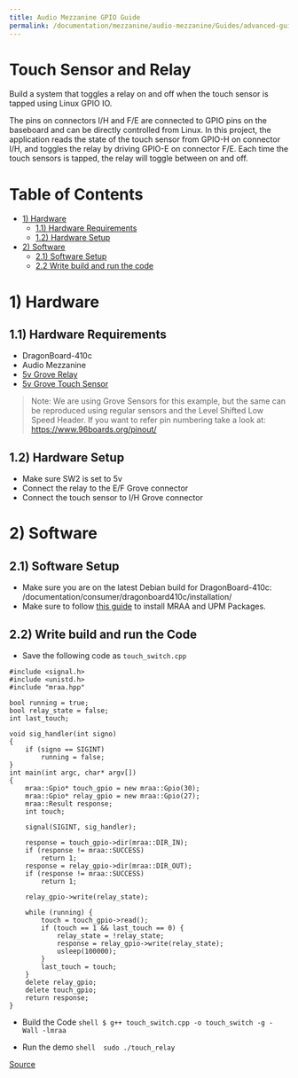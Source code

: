 ```yaml
---
title: Audio Mezzanine GPIO Guide
permalink: /documentation/mezzanine/audio-mezzanine/Guides/advanced-guides/gpio-guide/
---
```


# Touch Sensor and Relay
Build a system that toggles a relay on and off when the touch sensor is tapped using Linux GPIO IO.

The pins on connectors I/H and F/E are connected to GPIO pins on the baseboard and can be directly controlled from Linux. In this project, the application reads the state of the touch sensor from GPIO-H on connector I/H, and toggles the relay by driving GPIO-E on connector F/E. Each time the touch sensors is tapped, the relay will toggle between on and off.

# Table of Contents
- [1) Hardware](#1-hardware)
  - [1.1) Hardware Requirements](#11-hardware-requirements)
  - [1.2) Hardware Setup](#12-hardware-setup)
- [2) Software](#2-software)
  - [2.1) Software Setup](#21-software-setup)
  - [2.2 Write build and run the code](#22-write-build-and-run-the-code)

# 1) Hardware

## 1.1) Hardware Requirements
- DragonBoard-410c
- Audio Mezzanine
- [5v Grove Relay](http://wiki.seeed.cc/Grove-Relay/)
- [5v Grove Touch Sensor](http://wiki.seeed.cc/Grove-Touch_Sensor/)

> Note: We are using Grove Sensors for this example, but the same can be reproduced using regular sensors and the Level Shifted Low Speed Header. If you want to refer pin numbering take a look at: https://www.96boards.org/pinout/

## 1.2) Hardware Setup
- Make sure SW2 is set to 5v
- Connect the relay to the E/F Grove connector
- Connect the touch sensor to I/H Grove connector

# 2) Software

## 2.1) Software Setup
- Make sure you are on the latest Debian build for DragonBoard-410c: /documentation/consumer/dragonboard410c/installation/
- Make sure to follow [this guide](https://www.96boards.org/blog/install-96boardgpio-libsoc-libmraa-new-image/) to install MRAA and UPM Packages.

## 2.2) Write build and run the Code
- Save the following code as ```touch_switch.cpp```

```shell
#include <signal.h>
#include <unistd.h>
#include "mraa.hpp"

bool running = true;
bool relay_state = false;
int last_touch;

void sig_handler(int signo)
{
    if (signo == SIGINT)
        running = false;
}
int main(int argc, char* argv[])
{
    mraa::Gpio* touch_gpio = new mraa::Gpio(30);
    mraa::Gpio* relay_gpio = new mraa::Gpio(27);
    mraa::Result response;
    int touch;

    signal(SIGINT, sig_handler);

    response = touch_gpio->dir(mraa::DIR_IN);
    if (response != mraa::SUCCESS)
        return 1;
    response = relay_gpio->dir(mraa::DIR_OUT);
    if (response != mraa::SUCCESS)
        return 1;

    relay_gpio->write(relay_state);

    while (running) {
        touch = touch_gpio->read();
        if (touch == 1 && last_touch == 0) {
            relay_state = !relay_state;
            response = relay_gpio->write(relay_state);
            usleep(100000);
        }
        last_touch = touch;
    }
    delete relay_gpio;
    delete touch_gpio;
    return response;
}
```
- Build the Code
```shell $ g++ touch_switch.cpp -o touch_switch -g -Wall -lmraa```

- Run the demo
```shell  sudo ./touch_relay```


[Source](https://github.com/96boards/documentation/blob/master/mezzanine/sensors-mezzanine/README.md#example-project---touch-sensor-and-relay)
